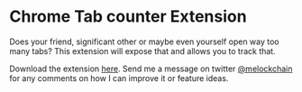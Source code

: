 # Chrome Tab counter Extension
Does your friend, significant other or maybe even yourself open way too many tabs? This extension will expose that and allows you to track that.

Download the extension [here](https://chrome.google.com/webstore/detail/tabcounter/hocnnbmipielnggchdgobnliemdgpmai).
Send me a message on twitter [@melockchain](https://twitter.com/melockchain) for any comments on how I can improve it or feature ideas.